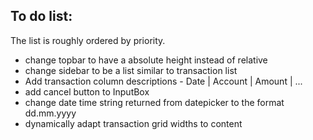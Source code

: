## To do list:
The list is roughly ordered by priority. 

* change topbar to have a absolute height instead of relative
* change sidebar to be a list similar to transaction list
* Add transaction column descriptions - Date | Account | Amount | ...
* add cancel button to InputBox
* change date time string returned from datepicker to the format dd.mm.yyyy
* dynamically adapt transaction grid widths to content



